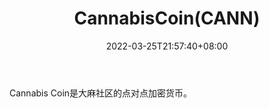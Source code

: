 ﻿---
weight: 
title: "CannabisCoin(CANN)"
description: "Cannabis Coin是大麻社区的点对点加密货币"
date: 2022-03-25T21:57:40+08:00
lastmod: 2022-03-25T16:45:40+08:00
draft: false
authors: ["Metabd"]
featuredImage: "cannabiscoincann.webp"
link: ""
tags: ["数字代币","CannabisCoin(CANN)"]
categories: ["navigation"]
navigation: ["数字代币"]
lightgallery: true
toc: true
pinned: false
recommend: false
recommend1: false
---
Cannabis Coin是大麻社区的点对点加密货币。
